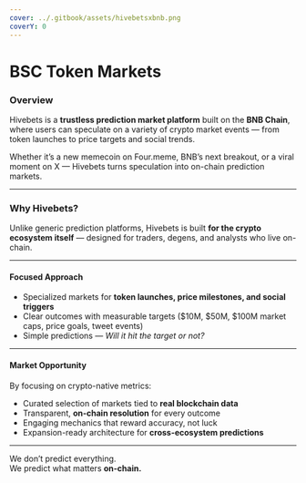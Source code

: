 ```yaml
---
cover: ../.gitbook/assets/hivebetsxbnb.png
coverY: 0
---
```


# BSC Token Markets

### **Overview**

Hivebets is a **trustless prediction market platform** built on the **BNB Chain**, where users can speculate on a variety of crypto market events — from token launches to price targets and social trends.

Whether it’s a new memecoin on Four.meme, BNB’s next breakout, or a viral moment on X — Hivebets turns speculation into on-chain prediction markets.

***

### **Why Hivebets?**

Unlike generic prediction platforms, Hivebets is built **for the crypto ecosystem itself** — designed for traders, degens, and analysts who live on-chain.

***

#### **Focused Approach**

* Specialized markets for **token launches, price milestones, and social triggers**
* Clear outcomes with measurable targets ($10M, $50M, $100M market caps, price goals, tweet events)
* Simple predictions — _Will it hit the target or not?_

***

#### **Market Opportunity**

By focusing on crypto-native metrics:

* Curated selection of markets tied to **real blockchain data**
* Transparent, **on-chain resolution** for every outcome
* Engaging mechanics that reward accuracy, not luck
* Expansion-ready architecture for **cross-ecosystem predictions**

***

We don’t predict everything.\
We predict what matters **on-chain.**
